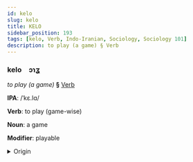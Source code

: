 ```yaml
---
id: kelo
slug: kelo
title: KELO
sidebar_position: 193
tags: [kelo, Verb, Indo-Iranian, Sociology, Sociology 101]
description: to play (a game) § Verb
---
```


### kelo&emsp;<span kind="abugida">ɔɿʓ</span>

*to play (a game)* **§** [Verb](../../tags/Verb)

**IPA**: /ˈkɛ.lɑ/

**Verb**: to play (game-wise)

**Noun**: a game

**Modifier**: playable

<details>
    <summary>Origin</summary>
    Assamese খেলা khela /kʰɛ.la/<br/>
    <em>Indo-Iranian Language Family</em>
</details>